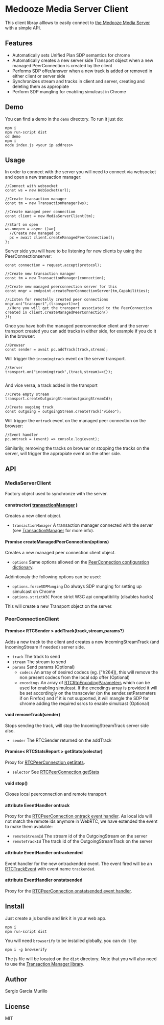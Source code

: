 # Medooze Media Server Client

This client libray alllows to easily connect to [the Medooze Media Server](https://github.com/medooze/media-server-node) with a simple API.

## Features

- Automatically sets Unified Plan SDP semantics for chrome
- Automatically creates a new server side Transport object when a new managed PeerConnection is created by the client
- Performs SDP offer/answer when a new track is added or removed in either client or server side
- Synchronizes stream and tracks in client and server, creating and deleting them as appropiate
- Perform SDP mangling for enabling simulcast in Chrome

 ## Demo

 You can find a demo in the `demo` directory. To run it just do:
 
 ```
 npm i
 npm run-script dist
 cd demo
 npm i
 node index.js <your ip address>
 ```
 
## Usage

In order to connect with the server you will need to connect via websocket and open a new transaction manager:

```
//Connect with websocket
const ws = new WebSocket(url);
	
//Create transaction manager 
const tm = new TransactionManager(ws);
	
//Create managed peer connection
const client = new MediaServerClient(tm);
	
//Start on open
ws.onopen = async ()=>{
  //Create new managed pc 
  pc = await client.createManagedPeerConnection();
};
 ```
 
 Server side you will have to be listening for new clients by using the PeerConnectionserver:
 
 ```
const connection = request.accept(protocol);

//Create new transaction manager
const tm = new TransactionManager(connection);
			
//Create new managed peerconnection server for this
const mngr = endpoint.createPeerConnectionServer(tm,Capabilities);
	
//LIsten for remotelly created peer connections
mngr.on("transport",(transport)=>{
  //Here you will get the transport associated to the PeerConnection created in client.createManagedPeerConnection()
});
 ```
 
Once you have both the managed peerconnection client and the server transport created you can add tracks in either side, for example if you do it in the browser:

```
//Browser
const sender = await pc.addTrack(track,stream);
```

Will trigger the `incomingtrack` event on the server transport.

```
//Server 
transport.on("incomingtrack",(track,stream)=>{});
  
```

And vice versa, a track added in the transport

```
//Crete empty stream
transport.createOutgoingStream(outgoingStreamId);
			
//Create ougoing track
const outgoing = outgoingStream.createTrack("video");
```

Will trigger the `ontrack` event on the managed peer connection on the browser:

```
//Event handler
pc.ontrack = (event) => console.log(event);
```

Similarily, removing the tracks on browser or stopping the tracks on the server, will trigger the appropiate event on the other side.
 
## API

### MediaServerClient
Factory object used to synchronze with the server.

#### constructor( [transactionManager](https://github.com/medooze/transaction-manager) )
Creates a new client object.

- `transactionManager` A transaction manager connected with the server (see [TransactionManager](https://github.com/medooze/transaction-manager) for more info).
    
#### Promise<PeerConnectionClient> createManagedPeerConnection(options)
Creates a new managed peer connection client object. 
	
- `options` Same options allowed on the [PeerConnection configuration dictionary](https://www.w3.org/TR/webrtc/#rtcconfiguration-dictionary).

Addintionaly the following options can be used:
- `options.forceSDPMunging` Do always SDP munging for setting up simulcast on Chrome
- `options.strictW3C` Force strict W3C api compatibility (disables hacks)

This will create a new Transport object on the server.

### PeerConnectionClient

#### Promise< RTCSender > addTrack(track,stream,params?)

Adds a new track to the client and creates a new IncomingStreamTrack (and IncomingStream if needed) server side.
- `track`  The track to send
- `stream`  The stream to send
- `params` Send params (Optional)
	- `codecs` An array of desired codecs (eg. ["h264]), this will remove the non present codecs from the local sdp offer (Optional)
	- `encodings`  An array of [RTCRtpEncodingParameters](https://www.w3.org/TR/webrtc/#dom-rtcrtpencodingparameters) which can be used for enabling simulcast. If the encodings array is provided it will be set accordingly on the transcevier (on the sender.setParameters if on Firefox) and if it is not supported, it will mangle the SDP for chrome adding the required ssrcs to enable simulcast (Optional)
    
#### void removeTrack(sender)

Stops sending the track, will stop the IncomingStreamTrack server side also.

- `sender` The RTCSender returned on the addTrack
    
#### Promise< RTCStatsReport > getStats(selector)
 
Proxy for [RTCPeerConnection getStats](https://www.w3.org/TR/webrtc/#dom-rtcpeerconnection-getstats).
 
- `selector` See [RTCPeerConnection getStats](tps://www.w3.org/TR/webrtc/#dom-rtcpeerconnection-getstats)
    
#### void stop()
Closes local peerconnection and remote transport

#### attribute EventHandler ontrack
  
Proxy for the [RTCPeerConnection ontrack event handler](https://www.w3.org/TR/webrtc/#dom-rtcpeerconnection-ontrack). As local ids will not match the remote ids anymore in WebRTC, we have extended the event to make them available:

- `remoteStreamId` The stream id of the OutgoingStream on the server
- `remoteTrackId`  The track id of the OutgoingStreamTrack on the server

#### attribute EventHandler ontrackended
  
Event handler for the new ontrackended event. The event fired will be an [RTCTrackEvent](https://www.w3.org/TR/webrtc/#dom-rtctrackevent) with event name `trackended`.
 
#### attribute EventHandler onstatsended
  
Proxy for the [RTCPeerConnection onstatsended event handler](https://www.w3.org/TR/webrtc/#dom-rtcpeerconnection-onstatsended).
  
## Install
  
Just create a js bundle and link it in your web app.

```
npm i
npm run-script dist
```

You  will need `browserify` to be installed globally, you can do it by:

```
npm i -g browserify
```

The js file will be located on the `dist` directory. Note that you will also need to use the [Transaction Manager library](https://github.com/medooze/transaction-manager).
 
 ## Author

 Sergio Garcia Murillo
 
 ## License

 MIT
